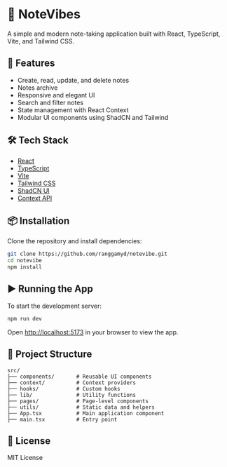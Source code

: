 # 📝 NoteVibes

A simple and modern note-taking application built with React, TypeScript, Vite, and Tailwind CSS.

## 🚀 Features

- Create, read, update, and delete notes
- Notes archive
- Responsive and elegant UI
- Search and filter notes
- State management with React Context
- Modular UI components using ShadCN and Tailwind

## 🛠️ Tech Stack

- [React](https://reactjs.org/)
- [TypeScript](https://www.typescriptlang.org/)
- [Vite](https://vitejs.dev/)
- [Tailwind CSS](https://tailwindcss.com/)
- [ShadCN UI](https://ui.shadcn.com/)
- [Context API](https://reactjs.org/docs/context.html)

## 📦 Installation

Clone the repository and install dependencies:

```bash
git clone https://github.com/ranggamyd/notevibe.git
cd notevibe
npm install
```

## ▶️ Running the App

To start the development server:

```bash
npm run dev
```

Open [http://localhost:5173](http://localhost:5173) in your browser to view the app.

## 📂 Project Structure

```
src/
├── components/       # Reusable UI components
├── context/          # Context providers
├── hooks/            # Custom hooks
├── lib/              # Utility functions
├── pages/            # Page-level components
├── utils/            # Static data and helpers
├── App.tsx           # Main application component
├── main.tsx          # Entry point
```

## 📜 License

MIT License
